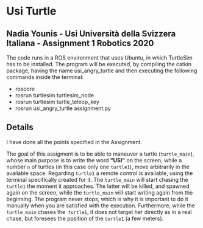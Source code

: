 # Usi Turtle


## **Nadia Younis** - Usi Università della Svizzera Italiana - Assignment 1 Robotics 2020

The code runs in a ROS environment that uses Ubuntu, in which TurtleSim has to be installed. The program will be executed, by compiling the catkin package, having the name usi_angry_turtle and then executing the following commands inside the terminal:

- roscore
- rosrun turtlesim turtlesim_node
- rosrun turtlesim turtle_teleop_key 
- rosrun usi_angry_turtle assignment.py


## Details

I have done all the points specified in the Assignment.

The goal of this assigment is to be able to maneuver a turtle (`turtle_main`), whose main purpose is to write the word **"USI"** on the screen, while a number `n` of turtles (in this case only one `turtle1`), move arbitrarily in the available space.
Regarding `turtle1` a remote control is available, using the terminal specifically created for it.
The `turtle_main` will start chasing the` turtle1` the moment it approaches. The latter will be killed, and spawned again on the screen, while the `turtle_main` will start writing again from the beginning.
The program never stops, which is why it is important to do it manually when you are satisfied with the execution.
Furthermore, while the `turtle_main` chases the` turtle1`, it does not target her directly as in a real chase, but foresees the position of the `turtle1` (a few meters).

